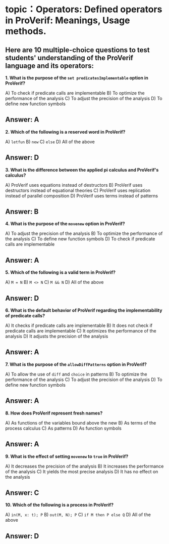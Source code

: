 # topic：Operators: Defined operators in ProVerif: Meanings, Usage methods.

Here are 10 multiple-choice questions to test students' understanding of the ProVerif language and its operators:
---
**1. What is the purpose of the `set predicatesImplementable` option in ProVerif?**

A) To check if predicate calls are implementable
B) To optimize the performance of the analysis
C) To adjust the precision of the analysis
D) To define new function symbols

**Answer:** A
---
**2. Which of the following is a reserved word in ProVerif?**

A) `letfun`
B) `new`
C) `else`
D) All of the above

**Answer:** D
---
**3. What is the difference between the applied pi calculus and ProVerif's calculus?**

A) ProVerif uses equations instead of destructors
B) ProVerif uses destructors instead of equational theories
C) ProVerif uses replication instead of parallel composition
D) ProVerif uses terms instead of patterns

**Answer:** B
---
**4. What is the purpose of the `movenew` option in ProVerif?**

A) To adjust the precision of the analysis
B) To optimize the performance of the analysis
C) To define new function symbols
D) To check if predicate calls are implementable

**Answer:** A
---
**5. Which of the following is a valid term in ProVerif?**

A) `M = N`
B) `M <> N`
C) `M && N`
D) All of the above

**Answer:** D
---
**6. What is the default behavior of ProVerif regarding the implementability of predicate calls?**

A) It checks if predicate calls are implementable
B) It does not check if predicate calls are implementable
C) It optimizes the performance of the analysis
D) It adjusts the precision of the analysis

**Answer:** A
---
**7. What is the purpose of the `allowDiffPatterns` option in ProVerif?**

A) To allow the use of `diff` and `choice` in patterns
B) To optimize the performance of the analysis
C) To adjust the precision of the analysis
D) To define new function symbols

**Answer:** A
---
**8. How does ProVerif represent fresh names?**

A) As functions of the variables bound above the new
B) As terms of the process calculus
C) As patterns
D) As function symbols

**Answer:** A
---
**9. What is the effect of setting `movenew` to `true` in ProVerif?**

A) It decreases the precision of the analysis
B) It increases the performance of the analysis
C) It yields the most precise analysis
D) It has no effect on the analysis

**Answer:** C
---
**10. Which of the following is a process in ProVerif?**

A) `in(M, x: t); P`
B) `out(M, N); P`
C) `if M then P else Q`
D) All of the above

**Answer:** D
---